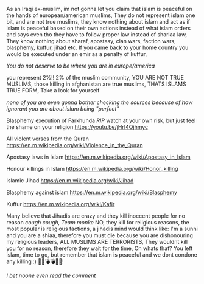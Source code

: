 As an Iraqi ex-muslim, im not gonna let you claim that islam is peaceful on the hands of european/american muslims, 
They do not represent islam one bit, and are not true muslims, they know nothing about islam and act as if islam is
peaceful based on their own actions instead of what islam orders and says even tho they have to follow proper law 
instead of shariaa law, They know nothing about sharaf, apostasy, clan wars, faction wars, blasphemy, kuffur, jihad etc.
If you came back to your home country you would be executed under an emir as a penalty of kuffur,

 *You do not deserve to be where you are in europe/america*

 you represent 2%!! 2% of the muslim community, YOU ARE NOT TRUE MUSLIMS, those killing in afghanistan are true muslims, 
 THATS ISLAMS TRUE FORM,
Take a look for yourself

*none of you are even gonna bother checking the sources because of how ignorant you are about islam being "perfect"*

Blasphemy execution of Farkhunda *RIP* watch at your own risk, but just feel the shame on your religion
https://youtu.be/jHrI4Qjhmyc

All violent verses from the Quran
https://en.m.wikipedia.org/wiki/Violence_in_the_Quran

Apostasy laws in Islam
https://en.m.wikipedia.org/wiki/Apostasy_in_Islam

Honour killings in Islam
https://en.m.wikipedia.org/wiki/Honor_killing

Islamic Jihad
https://en.m.wikipedia.org/wiki/Jihad

Blasphemy against islam
https://en.m.wikipedia.org/wiki/Blasphemy

Kuffur
https://en.m.wikipedia.org/wiki/Kafir

Many believe that Jihadis are crazy and they kill inoccent people for no reason *cough cough, Team monke*
NO, they kill for religious reasons, the most popular is religious factions, a jihadis mind would think like:
I'm a sunni and you are a shiaa, therefore you must die because you are dishonouring my religious leaders, 
ALL MUSLIMS ARE TERRORISTS, They wouldnt kill you for no reason, therefore they wait for the time, Oh whats 
that? You left islam, time to go, but remember that islam is peaceful and we dont condone any killing :) 🔫🔫💣💣🔪🔪!

*I bet noone even read the comment*
